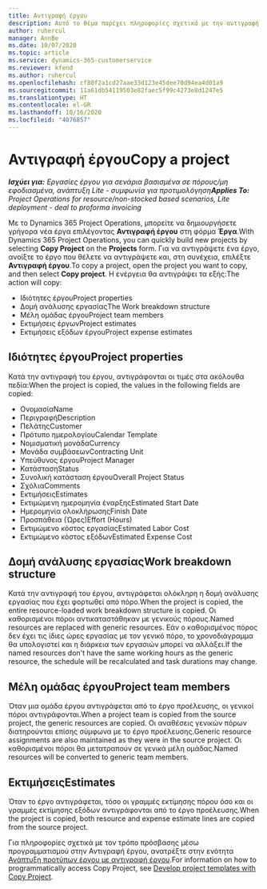 ```yaml
---
title: Αντιγραφή έργου
description: Αυτό το θέμα παρέχει πληροφορίες σχετικά με την αντιγραφή έργων στο Dynamics 365 Project Operations.
author: ruhercul
manager: AnnBe
ms.date: 10/07/2020
ms.topic: article
ms.service: dynamics-365-customerservice
ms.reviewer: kfend
ms.author: ruhercul
ms.openlocfilehash: cf80f2a1cd27aae33d123e45dee70d94ea4d01a9
ms.sourcegitcommit: 11a61db54119503e82faec5f99c4273e8d1247e5
ms.translationtype: HT
ms.contentlocale: el-GR
ms.lasthandoff: 10/16/2020
ms.locfileid: "4076857"
---
```

# <a name="copy-a-project"></a><span data-ttu-id="7fcbd-103">Αντιγραφή έργου</span><span class="sxs-lookup"><span data-stu-id="7fcbd-103">Copy a project</span></span>

<span data-ttu-id="7fcbd-104">_**Ισχύει για:** Εργασίες έργου για σενάρια βασισμένα σε πόρους/μη εφοδιασμένα, ανάπτυξη Lite - συμφωνία για προτιμολόγηση_</span><span class="sxs-lookup"><span data-stu-id="7fcbd-104">_**Applies To:** Project Operations for resource/non-stocked based scenarios, Lite deployment - deal to proforma invoicing_</span></span>

<span data-ttu-id="7fcbd-105">Με το Dynamics 365 Project Operations, μπορείτε να δημιουργήσετε γρήγορα νέα έργα επιλέγοντας **Αντιγραφή έργου** στη φόρμα **Έργα**.</span><span class="sxs-lookup"><span data-stu-id="7fcbd-105">With Dynamics 365 Project Operations, you can quickly build new projects by selecting **Copy Project** on the **Projects** form.</span></span> <span data-ttu-id="7fcbd-106">Για να αντιγράψετε ένα έργο, ανοίξτε το έργο που θέλετε να αντιγράψετε και, στη συνέχεια, επιλέξτε **Αντιγραφή έργου**.</span><span class="sxs-lookup"><span data-stu-id="7fcbd-106">To copy a project, open the project you want to copy, and then select **Copy project**.</span></span> <span data-ttu-id="7fcbd-107">Η ενέργεια θα αντιγράψει τα εξής:</span><span class="sxs-lookup"><span data-stu-id="7fcbd-107">The action will copy:</span></span>

- <span data-ttu-id="7fcbd-108">Ιδιότητες έργου</span><span class="sxs-lookup"><span data-stu-id="7fcbd-108">Project properties</span></span>
- <span data-ttu-id="7fcbd-109">Δομή ανάλυσης εργασίας</span><span class="sxs-lookup"><span data-stu-id="7fcbd-109">The Work breakdown structure</span></span>
- <span data-ttu-id="7fcbd-110">Μέλη ομάδας έργου</span><span class="sxs-lookup"><span data-stu-id="7fcbd-110">Project team members</span></span>
- <span data-ttu-id="7fcbd-111">Εκτιμήσεις έργων</span><span class="sxs-lookup"><span data-stu-id="7fcbd-111">Project estimates</span></span>
- <span data-ttu-id="7fcbd-112">Εκτιμήσεις εξόδων έργου</span><span class="sxs-lookup"><span data-stu-id="7fcbd-112">Project expense estimates</span></span>

## <a name="project-properties"></a><span data-ttu-id="7fcbd-113">Ιδιότητες έργου</span><span class="sxs-lookup"><span data-stu-id="7fcbd-113">Project properties</span></span>

<span data-ttu-id="7fcbd-114">Κατά την αντιγραφή του έργου, αντιγράφονται οι τιμές στα ακόλουθα πεδία:</span><span class="sxs-lookup"><span data-stu-id="7fcbd-114">When the project is copied, the values in the following fields are copied:</span></span>

- <span data-ttu-id="7fcbd-115">Ονομασία</span><span class="sxs-lookup"><span data-stu-id="7fcbd-115">Name</span></span>
- <span data-ttu-id="7fcbd-116">Περιγραφή</span><span class="sxs-lookup"><span data-stu-id="7fcbd-116">Description</span></span>
- <span data-ttu-id="7fcbd-117">Πελάτης</span><span class="sxs-lookup"><span data-stu-id="7fcbd-117">Customer</span></span>
- <span data-ttu-id="7fcbd-118">Πρότυπο ημερολογίου</span><span class="sxs-lookup"><span data-stu-id="7fcbd-118">Calendar Template</span></span>
- <span data-ttu-id="7fcbd-119">Νομισματική μονάδα</span><span class="sxs-lookup"><span data-stu-id="7fcbd-119">Currency</span></span>
- <span data-ttu-id="7fcbd-120">Μονάδα συμβάσεων</span><span class="sxs-lookup"><span data-stu-id="7fcbd-120">Contracting Unit</span></span>
- <span data-ttu-id="7fcbd-121">Υπεύθυνος έργου</span><span class="sxs-lookup"><span data-stu-id="7fcbd-121">Project Manager</span></span>
- <span data-ttu-id="7fcbd-122">Κατάσταση</span><span class="sxs-lookup"><span data-stu-id="7fcbd-122">Status</span></span>
- <span data-ttu-id="7fcbd-123">Συνολική κατάσταση έργου</span><span class="sxs-lookup"><span data-stu-id="7fcbd-123">Overall Project Status</span></span>
- <span data-ttu-id="7fcbd-124">Σχόλια</span><span class="sxs-lookup"><span data-stu-id="7fcbd-124">Comments</span></span>
- <span data-ttu-id="7fcbd-125">Εκτιμήσεις</span><span class="sxs-lookup"><span data-stu-id="7fcbd-125">Estimates</span></span>
- <span data-ttu-id="7fcbd-126">Εκτιμώμενη ημερομηνία έναρξης</span><span class="sxs-lookup"><span data-stu-id="7fcbd-126">Estimated Start Date</span></span>
- <span data-ttu-id="7fcbd-127">Ημερομηνία ολοκλήρωσης</span><span class="sxs-lookup"><span data-stu-id="7fcbd-127">Finish Date</span></span>
- <span data-ttu-id="7fcbd-128">Προσπάθεια (Ώρες)</span><span class="sxs-lookup"><span data-stu-id="7fcbd-128">Effort (Hours)</span></span>
- <span data-ttu-id="7fcbd-129">Εκτιμώμενο κόστος εργασίας</span><span class="sxs-lookup"><span data-stu-id="7fcbd-129">Estimated Labor Cost</span></span>
- <span data-ttu-id="7fcbd-130">Εκτιμώμενο κόστος εξόδων</span><span class="sxs-lookup"><span data-stu-id="7fcbd-130">Estimated Expense Cost</span></span>

## <a name="work-breakdown-structure"></a><span data-ttu-id="7fcbd-131">Δομή ανάλυσης εργασίας</span><span class="sxs-lookup"><span data-stu-id="7fcbd-131">Work breakdown structure</span></span>

<span data-ttu-id="7fcbd-132">Κατά την αντιγραφή του έργου, αντιγράφεται ολόκληρη η δομή ανάλυσης εργασίας που έχει φορτωθεί από πόρο.</span><span class="sxs-lookup"><span data-stu-id="7fcbd-132">When the project is copied, the entire resource-loaded work breakdown structure is copied.</span></span> <span data-ttu-id="7fcbd-133">Οι καθορισμένοι πόροι αντικαταστάθηκαν με γενικούς πόρους.</span><span class="sxs-lookup"><span data-stu-id="7fcbd-133">Named resources are replaced with generic resources.</span></span> <span data-ttu-id="7fcbd-134">Εάν ο καθορισμένος πόρος δεν έχει τις ίδιες ώρες εργασίας με τον γενικό πόρο, το χρονοδιάγραμμα θα υπολογιστεί και η διάρκεια των εργασιών μπορεί να αλλάξει.</span><span class="sxs-lookup"><span data-stu-id="7fcbd-134">If the named resources don't have the same working hours as the generic resource, the schedule will be recalculated and task durations may change.</span></span>

## <a name="project-team-members"></a><span data-ttu-id="7fcbd-135">Μέλη ομάδας έργου</span><span class="sxs-lookup"><span data-stu-id="7fcbd-135">Project team members</span></span>

<span data-ttu-id="7fcbd-136">Όταν μια ομάδα έργου αντιγράφεται από το έργο προέλευσης, οι γενικοί πόροι αντιγράφονται.</span><span class="sxs-lookup"><span data-stu-id="7fcbd-136">When a project team is copied from the source project, the generic resources are copied.</span></span> <span data-ttu-id="7fcbd-137">Οι αναθέσεις γενικών πόρων διατηρούνται επίσης σύμφωνα με το έργο προέλευσης.</span><span class="sxs-lookup"><span data-stu-id="7fcbd-137">Generic resource assignments are also maintained as they were in the source project.</span></span> <span data-ttu-id="7fcbd-138">Οι καθορισμένοι πόροι θα μετατραπούν σε γενικά μέλη ομάδας.</span><span class="sxs-lookup"><span data-stu-id="7fcbd-138">Named resources will be converted to generic team members.</span></span>

## <a name="estimates"></a><span data-ttu-id="7fcbd-139">Εκτιμήσεις</span><span class="sxs-lookup"><span data-stu-id="7fcbd-139">Estimates</span></span>

<span data-ttu-id="7fcbd-140">Όταν το έργο αντιγράφεται, τόσο οι γραμμές εκτίμησης πόρου όσο και οι γραμμές εκτίμησης εξόδων αντιγράφονται από το έργο προέλευσης.</span><span class="sxs-lookup"><span data-stu-id="7fcbd-140">When the project is copied, both resource and expense estimate lines are copied from the source project.</span></span> 

<span data-ttu-id="7fcbd-141">Για πληροφορίες σχετικά με τον τρόπο πρόσβασης μέσω προγραμματισμού στην Αντιγραφή έργου, ανατρέξτε στην ενότητα [Ανάπτυξη προτύπων έργου με αντιγραφή έργου](dev-copy-project.md).</span><span class="sxs-lookup"><span data-stu-id="7fcbd-141">For information on how to programmatically access Copy Project, see [Develop project templates with Copy Project](dev-copy-project.md).</span></span>
